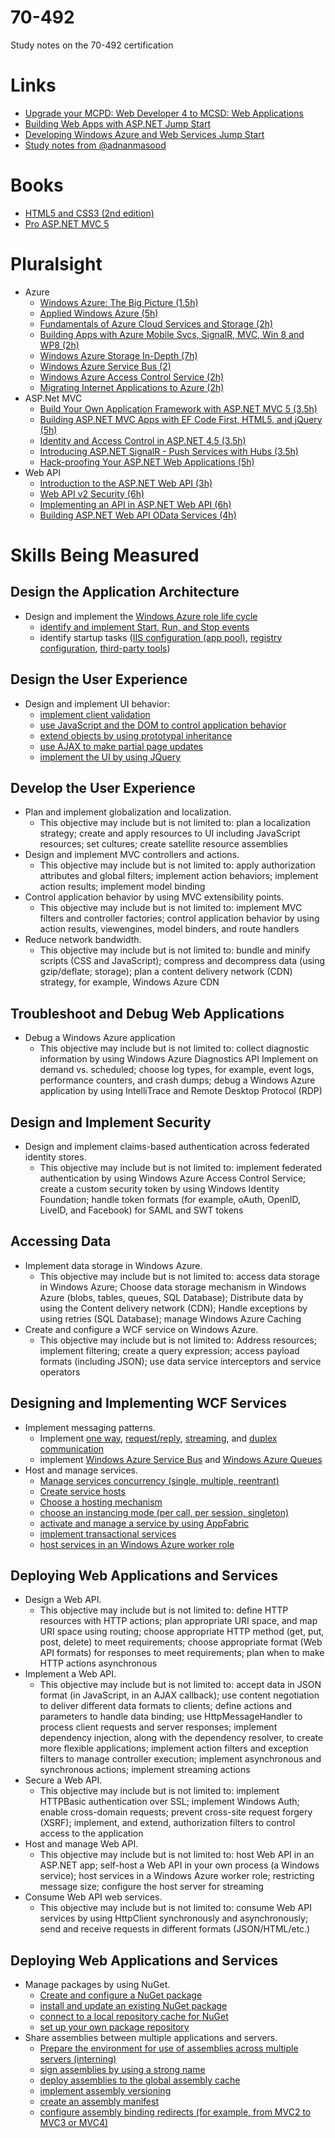 70-492
======

Study notes on the 70-492 certification


# Links
* [Upgrade your MCPD: Web Developer 4 to MCSD: Web Applications](https://www.microsoft.com/learning/en-us/exam.aspx?id=70-492)
* [Building Web Apps with ASP.NET Jump Start](http://www.microsoftvirtualacademy.com/training-courses/create-web-apps-with-asp-net?prid=USLeX_MktgDR1A2#?fbid=Ydu36-D4uQu)
* [Developing Windows Azure and Web Services Jump Start](http://www.microsoftvirtualacademy.com/training-courses/developing-windows-azure-and-web-services-jump-start)
* [Study notes from @adnanmasood](http://blog.adnanmasood.com/2013/05/20/study-notes-for-70-486-developing-asp-net-mvc-4-web-applications/)

# Books
* [HTML5 and CSS3 (2nd edition)](http://graberj.wordpress.com/2014/03/26/buch-rezension-zu-html5-and-css3-2nd-edition/)
* [Pro ASP.NET MVC 5](http://www.apress.com/9781430265290)


# Pluralsight
* Azure
  * [Windows Azure: The Big Picture (1.5h)](http://pluralsight.com/training/Courses/TableOfContents/azure-bigpicture)
  * [Applied Windows Azure (5h)](http://pluralsight.com/training/Courses/TableOfContents/applied-windows-azure)
  * [Fundamentals of Azure Cloud Services and Storage (2h)](http://pluralsight.com/training/Courses/TableOfContents/azure-cloud-services-storage-fundamentals)
  * [Building Apps with Azure Mobile Svcs, SignalR, MVC, Win 8 and WP8 (2h)](http://pluralsight.com/training/Courses/TableOfContents/building-mobile-applications-azure-signalr-mvc)
  * [Windows Azure Storage In-Depth (7h)](http://pluralsight.com/training/Courses/TableOfContents/windows-azure-storage-in-depth)
  * [Windows Azure Service Bus (2)](http://pluralsight.com/training/Courses/TableOfContents/azure-sb)
  * [Windows Azure Access Control Service (2h)](http://pluralsight.com/training/Courses/TableOfContents/azure-acs)
  * [Migrating Internet Applications to Azure (2h)](http://pluralsight.com/training/Courses/TableOfContents/migrating-inet-azure)
* ASP.Net MVC
  * [Build Your Own Application Framework with ASP.NET MVC 5 (3.5h)](http://pluralsight.com/training/Courses/TableOfContents/build-application-framework-aspdotnet-mvc-5)
  * [Building ASP.NET MVC Apps with EF Code First, HTML5, and jQuery (5h)](http://pluralsight.com/training/Courses/TableOfContents/web-development)
  * [Identity and Access Control in ASP.NET 4.5 (3.5h)](http://pluralsight.com/training/Courses/TableOfContents/iac-aspnet)
  * [Introducing ASP.NET SignalR - Push Services with Hubs (3.5h)](http://pluralsight.com/training/Courses/TableOfContents/signalr-introduction)
  * [Hack-proofing Your ASP.NET Web Applications (5h)](http://pluralsight.com/training/Courses/TableOfContents/hack-proofing-dotnet-app)
* Web API
  * [Introduction to the ASP.NET Web API (3h)](http://pluralsight.com/training/Courses/TableOfContents/aspnetwebapi)
  * [Web API v2 Security (6h)](http://pluralsight.com/training/Courses/TableOfContents/webapi-v2-security)
  * [Implementing an API in ASP.NET Web API (6h)](http://pluralsight.com/training/Courses/TableOfContents/implementing-restful-aspdotnet-web-api)
  * [Building ASP.NET Web API OData Services (4h)](http://pluralsight.com/training/Courses/TableOfContents/aspnetwebapi-odata)



# Skills Being Measured

## Design the Application Architecture
* Design and implement the [Windows Azure role life cycle](http://msdn.microsoft.com/en-us/library/hh180152.aspx)
  * [identify and implement Start, Run, and Stop events](http://msdn.microsoft.com/en-us/library/gg456327.aspx)
  * identify startup tasks ([IIS configuration (app pool)](http://msdn.microsoft.com/en-us/library/gg433059.aspx), [registry configuration](http://blogs.msdn.com/b/sriharsha/archive/2012/08/26/changing-registry-settings-using-a-startup-task-in-azure.aspx), [third-party tools](https://www.simple-talk.com/cloud/platform-as-a-service/installing-third-party-software-on-windows-azure-%E2%80%93-what-are-the-options/))


## Design the User Experience
* Design and implement UI behavior:
  * [implement client validation](https://github.com/jgraber/70-480/blob/master/README.md)
  * [use JavaScript and the DOM to control application behavior](https://github.com/jgraber/70-480/blob/master/README.md)
  * [extend objects by using prototypal inheritance](https://github.com/jgraber/70-480/blob/master/README.md)
  * [use AJAX to make partial page updates](https://github.com/jgraber/70-480/blob/master/README.md)
  * [implement the UI by using JQuery](https://github.com/jgraber/70-480/blob/master/README.md)
 

## Develop the User Experience
* Plan and implement globalization and localization.
  * This objective may include but is not limited to: plan a localization strategy; create and apply resources to UI including JavaScript resources; set cultures; create satellite resource assemblies
* Design and implement MVC controllers and actions.
  * This objective may include but is not limited to: apply authorization attributes and global filters; implement action behaviors; implement action results; implement model binding
* Control application behavior by using MVC extensibility points.
  * This objective may include but is not limited to: implement MVC filters and controller factories; control application behavior by using action results, viewengines, model binders, and route handlers
* Reduce network bandwidth.
  * This objective may include but is not limited to: bundle and minify scripts (CSS and JavaScript); compress and decompress data (using gzip/deflate; storage); plan a content delivery network (CDN) strategy, for example, Windows Azure CDN

  
## Troubleshoot and Debug Web Applications
* Debug a Windows Azure application
  * This objective may include but is not limited to: collect diagnostic information by using Windows Azure Diagnostics API Implement on demand vs. scheduled; choose log types, for example, event logs, performance counters, and crash dumps; debug a Windows Azure application by using IntelliTrace and Remote Desktop Protocol (RDP)


## Design and Implement Security
* Design and implement claims-based authentication across federated identity stores.
  * This objective may include but is not limited to: implement federated authentication by using Windows Azure Access Control Service; create a custom security token by using Windows Identity Foundation; handle token formats (for example, oAuth, OpenID, LiveID, and Facebook) for SAML and SWT tokens


## Accessing Data
* Implement data storage in Windows Azure.
  * This objective may include but is not limited to: access data storage in Windows Azure; Choose data storage mechanism in Windows Azure (blobs, tables, queues, SQL Database); Distribute data by using the Content delivery network (CDN); Handle exceptions by using retries (SQL Database); manage Windows Azure Caching
* Create and configure a WCF service on Windows Azure.
  * This objective may include but is not limited to: Address resources; implement filtering; create a query expression; access payload formats (including JSON); use data service interceptors and service operators



## Designing and Implementing WCF Services
* Implement messaging patterns.
  * Implement [one way](http://msdn.microsoft.com/en-us/library/ms733035(v=vs.110).aspx), [request/reply](http://msdn.microsoft.com/en-us/library/ms730913(v=vs.110).aspx), [streaming](http://msdn.microsoft.com/en-us/library/ms789010(v=vs.110).aspx), and [duplex communication](http://msdn.microsoft.com/en-us/library/ms731184(v=vs.110).aspx)
  * implement [Windows Azure Service Bus](http://blogs.technet.com/b/meamcs/archive/2011/12/23/my-hello-azure-service-bus-wcf-service-step-by-step-guide.aspx) and [Windows Azure Queues](http://azure.microsoft.com/en-us/documentation/articles/storage-dotnet-how-to-use-queues-20/)
* Host and manage services.
  * [Manage services concurrency (single, multiple, reentrant)](http://msdn.microsoft.com/en-us/library/orm-9780596521301-02-08.aspx)
  * [Create service hosts](http://msdn.microsoft.com/en-us/library/ms730158(v=vs.110).aspx)
  * [Choose a hosting mechanism](http://msdn.microsoft.com/en-us/library/ms730158(v=vs.110).aspx)
  * [choose an instancing mode (per call, per session, singleton)](http://www.c-sharpcorner.com/UploadFile/875c4c/instance-modes-in-wcf/)
  * [activate and manage a service by using AppFabric](http://msdn.microsoft.com/en-us/library/ee677312(v=azure.10).aspx)
  * [implement transactional services](http://msdn.microsoft.com/en-us/library/ff384250.aspx)
  * [host services in an Windows Azure worker role](http://blogs.msdn.com/b/fkaduk/archive/2013/12/09/implementing-rest-service-in-wcf-hosted-workerrole.aspx)


## Deploying Web Applications and Services
* Design a Web API.
  * This objective may include but is not limited to: define HTTP resources with HTTP actions; plan appropriate URI space, and map URI space using routing; choose appropriate HTTP method (get, put, post, delete) to meet requirements; choose appropriate format (Web API formats) for responses to meet requirements; plan when to make HTTP actions asynchronous
* Implement a Web API.
  * This objective may include but is not limited to: accept data in JSON format (in JavaScript, in an AJAX callback); use content negotiation to deliver different data formats to clients; define actions and parameters to handle data binding; use HttpMessageHandler to process client requests and server responses; implement dependency injection, along with the dependency resolver, to create more flexible applications; implement action filters and exception filters to manage controller execution; implement asynchronous and synchronous actions; implement streaming actions
* Secure a Web API.
  * This objective may include but is not limited to: implement HTTPBasic authentication over SSL; implement Windows Auth; enable cross-domain requests; prevent cross-site request forgery (XSRF); implement, and extend, authorization filters to control access to the application
* Host and manage Web API.
  * This objective may include but is not limited to: host Web API in an ASP.NET app; self-host a Web API in your own process (a Windows service); host services in a Windows Azure worker role; restricting message size; configure the host server for streaming
* Consume Web API web services.
  * This objective may include but is not limited to: consume Web API services by using HttpClient synchronously and asynchronously; send and receive requests in different formats (JSON/HTML/etc.)


## Deploying Web Applications and Services
* Manage packages by using NuGet.
  * [Create and configure a NuGet package](http://docs.nuget.org/docs/creating-packages/creating-and-publishing-a-package)
  * [install and update an existing NuGet package](http://www.hanselman.com/blog/UpdatingAndPublishingANuGetPackagePlusMakingNuGetPackagesSmarterAndAvoidingSourceEditsWithWebActivator.aspx)
  * [connect to a local repository cache for NuGet](http://satalketo.com/2013/11/local-nuget-repository/)
  * [set up your own package repository](http://docs.nuget.org/docs/creating-packages/hosting-your-own-nuget-feeds)
* Share assemblies between multiple applications and servers.
  * [Prepare the environment for use of assemblies across multiple servers (interning)](http://blogs.technet.com/b/sateesh-arveti/archive/2011/11/30/look-at-sharing-common-assemblies-in-asp-net-4-5.aspx)
  * [sign assemblies by using a strong name](http://msdn.microsoft.com/en-us/library/xc31ft41(v=vs.110).aspx)
  * [deploy assemblies to the global assembly cache](http://msdn.microsoft.com/en-us/library/dkkx7f79(v=vs.110).aspx)
  * [implement assembly versioning](http://msdn.microsoft.com/en-us/library/gg608149.aspx)
  * [create an assembly manifest](http://msdn.microsoft.com/en-us/library/1w45z383(v=vs.110).aspx)
  * [configure assembly binding redirects (for example, from MVC2 to MVC3 or MVC4)](http://msdn.microsoft.com/en-us/library/vstudio/2fc472t2(v=vs.100).aspx)





